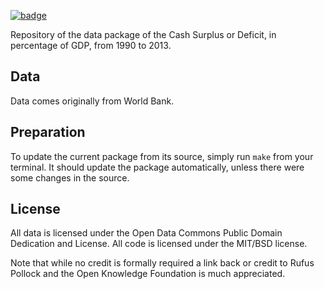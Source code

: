<a href="https://datahub.io/core/cash-surplus-deficit"><img src="https://badgen.net/badge/icon/View%20on%20datahub.io/orange?icon=https://datahub.io/datahub-cube-badge-icon.svg&label&scale=1.25)" alt="badge" /></a>

Repository of the data package of the Cash Surplus or Deficit, in percentage of GDP, from 1990 to 2013.

## Data

Data comes originally from World Bank.

## Preparation

To update the current package from its source, simply run `make` from your terminal. It should update the package automatically, unless there were some changes in the source.

## License

All data is licensed under the Open Data Commons Public Domain Dedication and License. All code is licensed under the MIT/BSD license.

Note that while no credit is formally required a link back or credit to Rufus Pollock and the Open Knowledge Foundation is much appreciated.
